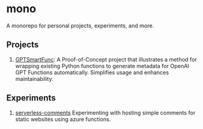 # mono

A monorepo for personal projects, experiments, and more.

## Projects

1. [GPTSmartFunc](./python/gptsmartfunc): A Proof-of-Concept project that illustrates a method for wrapping existing Python functions to generate metadata for OpenAI GPT Functions automatically. Simplifies usage and enhances maintainability.

## Experiments

1. [serverless-comments](./azure/serverless-comments/) Experimenting with hosting simple comments for static websites using azure functions.